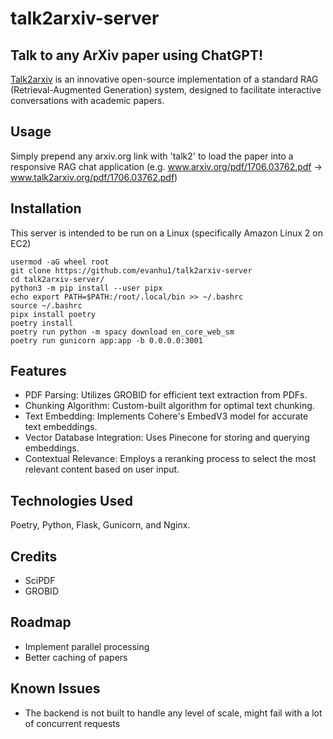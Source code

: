 # talk2arxiv-server
## Talk to any ArXiv paper using ChatGPT!
[Talk2arxiv](https://github.com/evanhu1/talk2arxiv) is an innovative open-source implementation of a standard RAG (Retrieval-Augmented Generation) system, designed to facilitate interactive conversations with academic papers. 

## Usage
Simply prepend any arxiv.org link with 'talk2' to load the paper into a responsive RAG chat application (e.g. www.arxiv.org/pdf/1706.03762.pdf -> www.talk2arxiv.org/pdf/1706.03762.pdf)

## Installation
This server is intended to be run on a Linux (specifically Amazon Linux 2 on EC2)
```
usermod -aG wheel root
git clone https://github.com/evanhu1/talk2arxiv-server
cd talk2arxiv-server/
python3 -m pip install --user pipx
echo export PATH=$PATH:/root/.local/bin >> ~/.bashrc
source ~/.bashrc
pipx install poetry
poetry install
poetry run python -m spacy download en_core_web_sm
poetry run gunicorn app:app -b 0.0.0.0:3001
```

## Features
- PDF Parsing: Utilizes GROBID for efficient text extraction from PDFs.
- Chunking Algorithm: Custom-built algorithm for optimal text chunking.
- Text Embedding: Implements Cohere's EmbedV3 model for accurate text embeddings.
- Vector Database Integration: Uses Pinecone for storing and querying embeddings.
- Contextual Relevance: Employs a reranking process to select the most relevant content based on user input.

## Technologies Used
Poetry, Python, Flask, Gunicorn, and Nginx.

## Credits
- SciPDF
- GROBID

## Roadmap
- Implement parallel processing
- Better caching of papers

## Known Issues
- The backend is not built to handle any level of scale, might fail with a lot of concurrent requests
